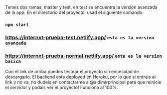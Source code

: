 Teneis dos ramas, master y test, en test se encuentra la version avanzada de la app.
En el directorio del proyecto, usad el siguiente comando:

### `npm start`

### https://internxt-prueba-test.netlify.app/ `esta es la version avanzada`
### https://internxt-prueba-normal.netlify.app/ `esta es la version basica`

Con el link de arriba puedes testear el proyecto sin encesidad de descargarlo. El backend esta deployed en Heroku, por lo que si entrais al link y no va, no dudeis en contactarme a @aldimirprincipal para que reinicie el servidor y podais ver el proyecto! Funciona al 100%.
